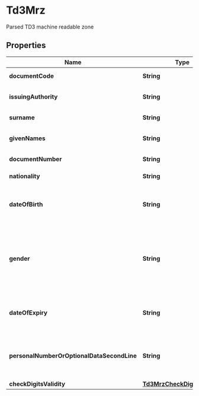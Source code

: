 

# Td3Mrz

Parsed TD3 machine readable zone

## Properties

| Name | Type | Description | Notes |
|------------ | ------------- | ------------- | -------------|
|**documentCode** | **String** | Document&#39;s code |  [readonly] |
|**issuingAuthority** | **String** | Document&#39;s issuing authority |  [readonly] |
|**surname** | **String** | Holder&#39;s surname |  [readonly] |
|**givenNames** | **String** | Holder&#39;s given names |  [readonly] |
|**documentNumber** | **String** | Document&#39;s number |  [readonly] |
|**nationality** | **String** | Holder&#39;s nationality |  [readonly] |
|**dateOfBirth** | **String** | Holder&#39;s date of the birth, format: &#x60;YYMMDD&#x60; |  [readonly] |
|**gender** | **String** | Holder&#39;s gender, format: &#x60;M&#x60; for male, &#x60;F&#x60; for female, empty string for undefined gender. |  [readonly] |
|**dateOfExpiry** | **String** | Document&#39;s date of the expiration, format: &#x60;YYMMDD&#x60; |  [readonly] |
|**personalNumberOrOptionalDataSecondLine** | **String** | Holder&#39;s personal number or other optional data |  [optional] [readonly] |
|**checkDigitsValidity** | [**Td3MrzCheckDigitsValidity**](Td3MrzCheckDigitsValidity.md) |  |  |



